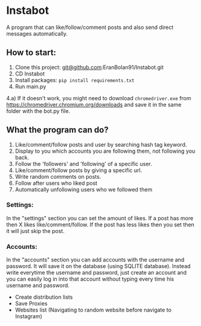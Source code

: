 # Instabot
A program that can like/follow/comment posts and also send direct messages automatically.

## How to start:

1) Clone this project: git@github.com:EranBolan91/Instabot.git
2) CD Instabot
3) Install packages: `pip install requirements.txt` 
4) Run main.py

4.a) If it doesn't work, you might need to download `chromedriver.exe` from https://chromedriver.chromium.org/downloads 
and save it in the same folder with the bot.py file.


## What the program can do?
1) Like/comment/follow posts and user by searching hash tag keyword.
2) Display to you which accounts you are following them, not following you back.
3) Follow the 'followers' and 'following' of a specific user.
4) Like/comment/follow posts by giving a specific url.
5) Write random comments on posts.
6) Follow after users who liked post
7) Automatically unfollowing users who we followed them 


### Settings:
In the "settings" section you can set the amount of likes. If a post has more then X likes like/comment/follow.
If the post has less likes then you set then it will just skip the post.

### Accounts:
In the "accounts" section you can add accounts with the username and password. It will save it on the database (using SQLITE database).
Instead write everytime the username and password, just create an account and you can easily log in into that account without typing every time his username and password.
* Create distribution lists
* Save Proxies
* Websites list (Navigating to random website before navigate to Instagram)

